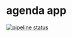 # agenda app
[![pipeline status](https://gitlab.com/dmakanda/agenda/badges/master/pipeline.svg)](https://gitlab.com/dmakanda/agenda/-/commits/master)